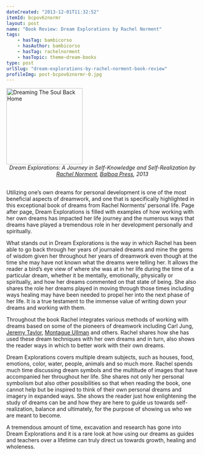 ```yaml
---
dateCreated: "2013-12-01T11:32:52"
itemId: bcpov6znormr
layout: post
name: "Book Review: Dream Explorations by Rachel Norment"
tags:
    - hasTag: bambicorso
    - hasAuthor: bambicorso
    - hasTag: rachelnorment
    - hasTopic: theme~dream-books
type: post
urlSlug: "dream-explorations-by-rachel-norment-book-review"
profileImg: post-bcpov6znormr-0.jpg
---
```


<a href="https://www.balboapress.com/en/bookstore/bookdetails/474760-dream-explorations">
<img src="../images/post-bcpov6znormr-0.jpg" width="200" height="auto" alt="Dreaming The Soul Back Home"/>
</a>
<!--nopreview--><div style="text-align:center"><i>Dream Explorations: A Journey in Self-Knowledge and Self-Realization by <a href="../@rachelnorment">Rachel Norment</a>, <a href="https://www.balboapress.com/en/bookstore/bookdetails/474760-dream-explorations">Balboa Press</a>, 2013</i></div><!--/nopreview-->
<br>

Utilizing one’s own dreams for personal development is one of the most beneficial aspects of dreamwork, and one that is specifically highlighted in this exceptional book of dreams from Rachel Norments’ personal life. Page after page, Dream Explorations is filled with examples of how working with her own dreams has impacted her life journey and the numerous ways that dreams have played a tremendous role in her development personally and spiritually.

What stands out in Dream Explorations is the way in which Rachel has been able to go back through her years of journaled dreams and mine the gems of wisdom given her throughout her years of dreamwork even though at the time she may have not known what the dreams were telling her. It allows the reader a bird’s eye view of where she was at in her life during the time of a particular dream, whether it be mentally, emotionally, physically or spiritually, and how her dreams commented on that state of being. She also shares the role her dreams played in moving through those times including ways healing may have been needed to propel her into the next phase of her life. It is a true testament to the immense value of writing down your dreams and working with them.

Throughout the book Rachel integrates various methods of working with dreams based on some of the pioneers of dreamwork including Carl Jung, [Jeremy Taylor](../@jeremytaylor), [Montague Ullman](../@montagueullman) and others. Rachel shares how she has used these dream techniques with her own dreams and in turn, also shows the reader ways in which to better work with their own dreams.

Dream Explorations covers multiple dream subjects, such as houses, food, emotions, color, water, people, animals and so much more. Rachel spends much time discussing dream symbols and the multitude of images that have accompanied her throughout her life. She shares not only her personal symbolism but also other possibilities so that when reading the book, one cannot help but be inspired to think of their own personal dreams and imagery in expanded ways. She shows the reader just how enlightening the study of dreams can be and how they are here to guide us towards self-realization, balance and ultimately, for the purpose of showing us who we are meant to become.

A tremendous amount of time, excavation and research has gone into Dream Explorations and it is a rare look at how using our dreams as guides and teachers over a lifetime can truly direct us towards growth, healing and wholeness.
